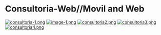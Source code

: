 # Consultoria-Web//Movil and Web
[![consultoria-1.png](https://i.postimg.cc/ht5185mT/consultoria-1.png)](https://postimg.cc/RWwt4GXZ)
[![image-1.png](https://i.postimg.cc/nz0z76jt/image-1.png)](https://postimg.cc/ph5RMcJ0)
[![consultoria2.png](https://i.postimg.cc/ht952gST/consultoria2.png)](https://postimg.cc/183BzkV3)
[![consultoria3.png](https://i.postimg.cc/wTKK2wXK/consultoria3.png)](https://postimg.cc/PNMFrzVK)
[![consultoria4.png](https://i.postimg.cc/pdr1RjfY/consultoria4.png)](https://postimg.cc/KKX55RsR)
